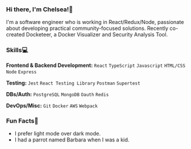 ### Hi there, I'm Chelsea!👋
I'm a software engineer who is working in React/Redux/Node, passionate about developing practical community-focused solutions. Recently co-created Docketeer, a Docker Visualizer and Security Analysis Tool.


### Skills💻 
**Frontend & Backend Development:** `React` `TypeScript` `Javascript` `HTML/CSS` `Node` `Express`

**Testing:**  `Jest` `React Testing Library` `Postman` `Supertest`

**DBs/Auth:** `PostgreSQL` `MongoDB` `Oauth` `Redis`

**DevOps/Misc:** `Git` `Docker` `AWS` `Webpack`



### Fun Facts🌟
- I prefer light mode over dark mode.
- I had a parrot named Barbara when I was a kid. 

<!--
**chelsea01688/chelsea01688** is a ✨ _special_ ✨ repository because its `README.md` (this file) appears on your GitHub profile.

Here are some ideas to get you started:

- 🔭 I’m currently working on ...
- 🌱 I’m currently learning ...
- 👯 I’m looking to collaborate on ...
- 🤔 I’m looking for help with ...
- 💬 Ask me about ...
- 📫 How to reach me: ...
- 😄 Pronouns: ...
- ⚡ Fun fact: ...
-->
